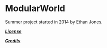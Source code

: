 ModularWorld
=============

Summer project started in 2014 by Ethan Jones.


[***License***](/License.md)

[***Credits***](/Credits.md)
